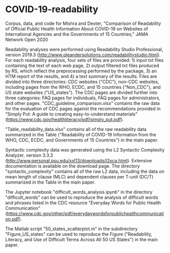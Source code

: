 # COVID-19-readability
Corpus, data, and code for Mishra and Dexter, "Comparison of Readability of Official Public Health Information About COVID-19 on Websites of International Agencies and the Governments of 15 Countries," JAMA Network Open 2020 

Readability analyses were performed using Readability Studio Professional, version 2019.3 (http://www.oleandersolutions.com/readabilitystudio.html). For each readability analysis, four sets of files are provided: 1) input txt files containing the text of each web page, 2) output filtered txt files produced by RS, which reflect the preprocessing performed by the package, 3) an HTM report of the results, and 4) a text summary of the results. Files are divided into three directories: CDC websites ("CDC"), non-CDC websites, including pages from the WHO, ECDC, and 15 countries ("Non_CDC"), and US state websites ("US_states"). The CDC pages are divided further into three categories: FAQ pages for individuals, FAQ pages for administrators, and other pages. "CDC_guideline_comparison.xlsx" contains the raw data for the evaluation of CDC pages against the recommendations provided in "Simply Put: A guide to creating easy-to-understand materials" (https://www.cdc.gov/healthliteracy/pdf/simply_put.pdf). 

"Table_readability_data.xlsx" contains all of the raw readability data summarized in the Table ("Readability of COVID-19 Information from the WHO, CDC, ECDC, and Governments of 15 Countries") in the main paper. 

Syntactic complexity data was generated using the L2 Syntactic Complexity Analyzer, version 3.3.3 (http://www.personal.psu.edu/xxl13/downloads/l2sca.html). Extensive documentation is available on the download page. The directory "syntactic_complexity" contains all of the raw L2 data, including the data on mean length of clause (MLC) and dependent clauses per T-unit (DC/T) summarized in the Table in the main paper.  

The Jupyter notebook "difficult_words_analysis.ipynb" in the directory "difficult_words" can be used to reproduce the analysis of difficult words and phrases listed in the CDC resource "Everyday Words for Public Health Communication" (https://www.cdc.gov/other/pdf/everydaywordsforpublichealthcommunication.pdf). 

The Matlab script "50_states_scatterplot.m" in the subdirectory "Figure_US_states" can be used to reproduce the Figure ("Readability, Literacy, and Use of Difficult Terms Across All 50 US States") in the main paper. 


